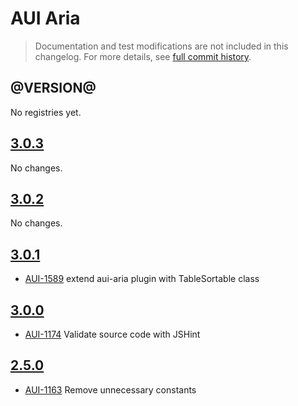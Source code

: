 # AUI Aria

> Documentation and test modifications are not included in this changelog. For more details, see [full commit history](https://github.com/liferay/alloy-ui/commits/master/src/aui-aria).

## @VERSION@

No registries yet.

## [3.0.3](https://github.com/liferay/alloy-ui/releases/tag/3.0.3)

No changes.

## [3.0.2](https://github.com/liferay/alloy-ui/releases/tag/3.0.2)

No changes.

## [3.0.1](https://github.com/liferay/alloy-ui/releases/tag/3.0.1)

* [AUI-1589](https://issues.liferay.com/browse/AUI-1589) extend aui-aria plugin with TableSortable class

## [3.0.0](https://github.com/liferay/alloy-ui/releases/tag/3.0.0)

* [AUI-1174](https://issues.liferay.com/browse/AUI-1174) Validate source code with JSHint

## [2.5.0](https://github.com/liferay/alloy-ui/releases/tag/2.5.0)

* [AUI-1163](https://issues.liferay.com/browse/AUI-1163) Remove unnecessary constants
